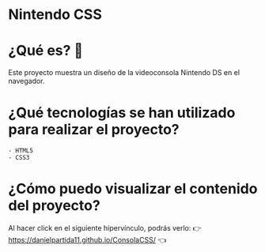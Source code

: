# Nintendo CSS

# ¿Qué es? 🧐 

Este proyecto muestra un diseño de la videoconsola Nintendo DS en el navegador.

# ¿Qué tecnologías se han utilizado para realizar el proyecto?

    - HTML5
    - CSS3

# ¿Cómo puedo visualizar el contenido del proyecto?

Al hacer click en el siguiente hipervínculo, podrás verlo: 👉 https://danielpartida11.github.io/ConsolaCSS/ 👈
